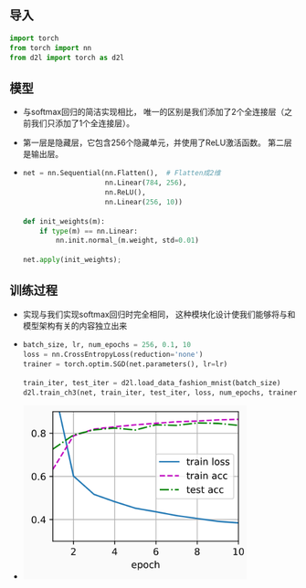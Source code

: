 ## 导入

```python
import torch
from torch import nn
from d2l import torch as d2l
```

## 模型

- 与softmax回归的简洁实现相比， 唯一的区别是我们添加了2个全连接层（之前我们只添加了1个全连接层）。 

- 第一层是隐藏层，它包含256个隐藏单元，并使用了ReLU激活函数。 第二层是输出层。

- ```python
  net = nn.Sequential(nn.Flatten(),  # Flatten成2维
                      nn.Linear(784, 256),
                      nn.ReLU(),
                      nn.Linear(256, 10))
  
  def init_weights(m):
      if type(m) == nn.Linear:
          nn.init.normal_(m.weight, std=0.01)
  
  net.apply(init_weights);
  ```

## 训练过程

- 实现与我们实现softmax回归时完全相同， 这种模块化设计使我们能够将与和模型架构有关的内容独立出来

- ```python
  batch_size, lr, num_epochs = 256, 0.1, 10
  loss = nn.CrossEntropyLoss(reduction='none')
  trainer = torch.optim.SGD(net.parameters(), lr=lr)
  
  train_iter, test_iter = d2l.load_data_fashion_mnist(batch_size)
  d2l.train_ch3(net, train_iter, test_iter, loss, num_epochs, trainer)
  ```

-  <img src="img/10.9.jpg" alt="10.9" style="zoom:80%;" />